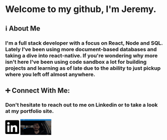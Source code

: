 # Welcome to my github, I'm Jeremy.
## :information_source: About Me
### I'm a full stack developer with a focus on React, Node and SQL. Lately I've been using more document-based databases and taking a dive into react-native. If you're wondering why more isn't here I've been using code sandbox a lot for building projects and learning as of late due to the ability to just pickup where you left off almost anywhere.

## :heavy_plus_sign: Connect With Me:
### Don't hesitate to reach out to me on Linkedin or to take a look at my portfolio site.
<a href="https://linkedin.com/in/barber-jeremy" align="left"><img src="https://raw.githubusercontent.com/onlytruejeremy/onlytruejeremy/9bdb6aaeaf2f6e549d046bc30da2ec6effd782e4/linkedin.svg"  height="50px" /></a>
<a href="https://onlytruejeremy.github.io" align="left"><img src="https://github.com/onlytruejeremy/onlytruejeremy/blob/main/portfolioimage.PNG?raw=true"  height="50px"/></a>

